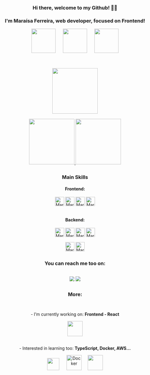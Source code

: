 <div align="center">
  <h3>Hi there, welcome to my Github! 👋🏻</h3>
  <h3>I'm Maraísa Ferreira, web developer, focused on Frontend!</h3> 
  <img height="80px" src="https://icongr.am/devicon/react-original.svg?size=128&color=currentColor">
  <span>&nbsp;&nbsp;&nbsp;&nbsp;</span>
  <img height="80px" src="https://icongr.am/devicon/nodejs-original.svg?size=128&color=currentColor">
  <span>&nbsp;&nbsp;&nbsp;&nbsp;</span>
  <img height="80px" src="https://icongr.am/devicon/typescript-original.svg?size=128&color=currentColor">
</div>
  
##
<br>
<div align="center">
  <a href="https://github.com/maraisaferreira">
  <img height="150em" src="https://github-profile-summary-cards.vercel.app/api/cards/profile-details?username=maraisaferreira&theme=tokyonight"/> 
  <br><br>
  <img height="150em" src="http://github-profile-summary-cards.vercel.app/api/cards/most-commit-language?username=maraisaferreira&theme=tokyonight"/> 
  <img height="150em" src="http://github-profile-summary-cards.vercel.app/api/cards/repos-per-language?username=maraisaferreira&theme=tokyonight"/>
  </a>
</div>

##
<div align="center" style="display: inline_block">
  <h3>Main Skills</h3>
  <h4>Frontend:</h4>
  <div>
    <img align="center" alt="MaraisaFerreira-React" height="30" src="https://img.shields.io/badge/React-2f3e61?&logo=react&logoColor=61DAFB">
    <img align="center" alt="MaraisaFerreira-HTML" height="30" src="https://img.shields.io/badge/HTML5-E34F26?&logo=html5&logoColor=white">
    <img align="center" alt="MaraisaFerreira-CSS" height="30" src="https://img.shields.io/badge/CSS3-1572B6?&logo=css3&logoColor=white">
    <img align="center" alt="MaraisaFerreira-JS" height="30" src="https://shields.io/badge/JavaScript-dba309?logo=JavaScript&logoColor=white">
  </div>
    <br>
  <h4>Backend:</h4>
   <div>
     <img align="center" alt="MaraisaFerreira-Node" height="30" src="https://img.shields.io/badge/Node.js-43853D?style=for-the-badge&logo=node.js&logoColor=white" />
    <img align="center" alt="MaraisaFerreira-MySQL" height="30" src="https://img.shields.io/badge/MySQL-0b89bf?style=for-the-badge&logo=mysql&logoColor=white">
    <img align="center" alt="MaraisaFerreira-MySQL" height="30" src="https://img.shields.io/badge/MongoDB-%234ea94b.svg?style=for-the-badge&logo=mongodb&logoColor=white">
     <img align="center" alt="MaraisaFerreira-MySQL" height="30" src="https://img.shields.io/badge/Express.js-404D59?style=for-the-badge">
    <br><br>
    <img align="center" alt="MaraisaFerreira-MySQL" height="30" src="https://img.shields.io/badge/Python-4B8BBE?style=for-the-badge&logo=python&logoColor=FFD43B">
    <img align="center" alt="MaraisaFerreira-Django" height="30"  src="https://img.shields.io/badge/Django-0C6141?style=for-the-badge&logo=django&logoColor=green" >
  </div>
</div>
  
##

<div align="center">
  <h3> You can reach me too on: </h3>
    <br>
   <a href="https://www.linkedin.com/in/maraisaferreira" target="_blank"><img src="https://img.shields.io/badge/-LinkedIn-%230077B5?style=for-the-badge&logo=linkedin&logoColor=white" target="_blank"></a> 
   <a href = "mailto:ferreira.maraisacristina@gmail.com" target="_blank"><img src="https://img.shields.io/badge/Gmail-D14836?style=for-the-badge&logo=gmail&logoColor=white" target="_blank"></a> 
</div>
  
##

<div align="center">
  <h3>More:</h3>
    <br>
  <p>- I’m currently working on: <strong>Frontend - React</strong></p>
  <img height="50px" src="https://icongr.am/devicon/react-original.svg?size=128&color=currentColor">
  <br><br>
  <p>- Interested in learning too: <strong>TypeScript, Docker, AWS...</strong></p>
  <img height="40px" src="https://icongr.am/devicon/typescript-original.svg?size=128&color=currentColor">
  <span>&nbsp;&nbsp;&nbsp;&nbsp;</span>
  <img height="50px" src="https://icongr.am/devicon/docker-original.svg?size=128&color=currentColor" alt='Docker'>
  <span>&nbsp;&nbsp;&nbsp;</span>
  <img height="50px" src="https://icongr.am/devicon/amazonwebservices-original.svg?size=128&color=currentColor"> 
  
</div>

